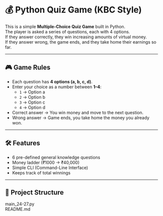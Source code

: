 # 💰 Python Quiz Game (KBC Style)

This is a simple **Multiple-Choice Quiz Game** built in Python.  
The player is asked a series of questions, each with 4 options.  
If they answer correctly, they win increasing amounts of virtual money.  
If they answer wrong, the game ends, and they take home their earnings so far.  

---

## 🎮 Game Rules
- Each question has **4 options (a, b, c, d)**.
- Enter your choice as a number between **1–4**:
  - `1` → Option a
  - `2` → Option b
  - `3` → Option c
  - `4` → Option d
- Correct answer → You win money and move to the next question.
- Wrong answer → Game ends, you take home the money you already won.

---

## 🛠️ Features
- 6 pre-defined general knowledge questions
- Money ladder (₹1000 → ₹40,000)
- Simple CLI (Command-Line Interface)
- Keeps track of total winnings

---

## 📂 Project Structure
main_24-27.py<br>
README.md
